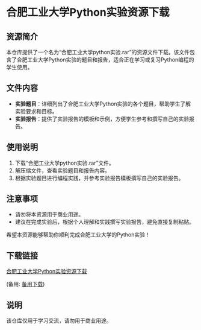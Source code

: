 # 合肥工业大学Python实验资源下载

## 资源简介

本仓库提供了一个名为“合肥工业大学python实验.rar”的资源文件下载。该文件包含了合肥工业大学Python实验的题目和报告，适合正在学习或复习Python编程的学生使用。

## 文件内容

- **实验题目**：详细列出了合肥工业大学Python实验的各个题目，帮助学生了解实验要求和目标。
- **实验报告**：提供了实验报告的模板和示例，方便学生参考和撰写自己的实验报告。

## 使用说明

1. 下载“合肥工业大学python实验.rar”文件。
2. 解压缩文件，查看实验题目和报告内容。
3. 根据实验题目进行编程实践，并参考实验报告模板撰写自己的实验报告。

## 注意事项

- 请勿将本资源用于商业用途。
- 建议在完成实验后，根据个人理解和实践撰写实验报告，避免直接复制粘贴。

希望本资源能够帮助你顺利完成合肥工业大学的Python实验！

## 下载链接
[合肥工业大学Python实验资源下载](https://pan.quark.cn/s/8b8722220248) 

(备用: [备用下载](https://pan.baidu.com/s/1YedNTwYvOUU7OWwXtAZRjg?pwd=1234))

## 说明

该仓库仅用于学习交流，请勿用于商业用途。
